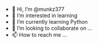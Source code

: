 - 👋 Hi, I’m @munkz377
- 👀 I’m interested in learning 
- 🌱 I’m currently learning Python
- 💞️ I’m looking to collaborate on ...
- 📫 How to reach me ...

<!---
munkz377/munkz377 is a ✨ special ✨ repository because its `README.md` (this file) appears on your GitHub profile.
You can click the Preview link to take a look at your changes.
--->
